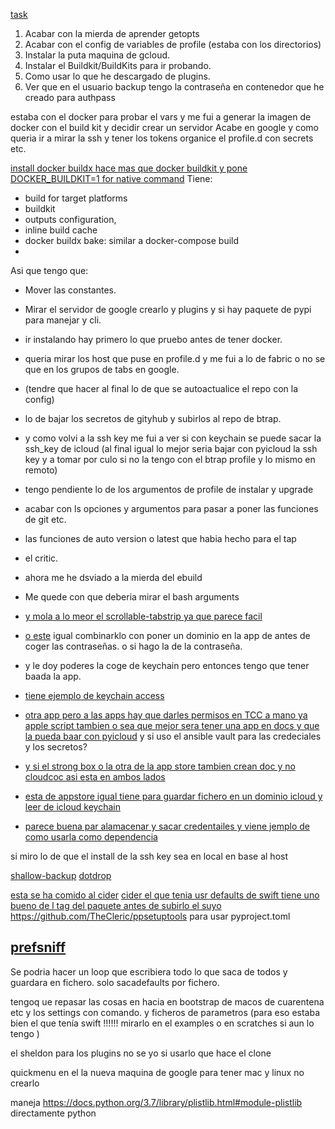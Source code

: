 [task](https://github.com/go-task/task)
1. Acabar con la mierda de aprender getopts
2. Acabar con el config de variables de profile (estaba con los directorios)
3. Instalar la puta maquina de gcloud.
4. Instalar el Buildkit/BuildKits para ir probando.
5. Como usar lo que he descargado de plugins.
6. Ver que en el usuario backup tengo la contraseña en contenedor que he creado para authpass

estaba con el docker para probar el vars y me fui a generar la imagen de docker con el build kit y decidir crear un servidor
Acabe en google y como queria ir a mirar la ssh y tener los tokens organice el profile.d con secrets etc.

[install docker buildx hace mas que docker buildkit y pone DOCKER_BUILDKIT=1 for  native command](https://docs.docker.com/buildx/working-with-buildx/)
Tiene:
- build for target platforms 
- buildkit 
- outputs configuration, 
- inline build cache 
- docker buildx bake: similar a docker-compose build 
- 
Asi que tengo que:
- Mover las constantes.
- Mirar el servidor de google crearlo y plugins y si hay paquete de pypi para manejar y cli.
- ir instalando hay primero lo que pruebo antes de tener docker.
- queria mirar los host que puse en profile.d y me fui a lo de fabric o no se que en los grupos de tabs en google.
- (tendre que hacer al final lo de que se autoactualice el repo con la config)
- lo de bajar los secretos de gityhub y subirlos al repo de btrap. 
- y como volvi a la ssh key me fui a ver si con keychain se puede sacar la ssh_key de icloud (al final igual lo mejor seria bajar con pyicloud la ssh key y a tomar por culo si no la tengo con el btrap profile y lo mismo en remoto)
- tengo pendiente lo de los argumentos de profile de instalar y upgrade
- acabar con ls opciones y argumentos para pasar a poner las funciones de git etc.

- las funciones de auto version o latest que habia hecho para el tap 
- el critic. 
- ahora me he dsviado a la mierda del ebuild 
- Me quede con que deberia mirar el bash arguments 
- [y mola a lo meor el scrollable-tabstrip ya que parece facil](https://github.com/anas-p/Save-To-iCloud-Drive)
- [o este](https://github.com/farnots/iCloudDownloader/blob/master/iCloudDownlader/Downloader.swift)
igual combinarklo con poner un dominio en la app de antes de coger las contraseñas. o si hago la de la contraseña. 
- y le doy poderes la coge de keychain pero entonces tengo que tener baada la app.
- [tiene ejemplo de keychain access](https://github.com/kishikawakatsumi/KeychainAccess)
- [otra app pero a las apps hay que darles permisos en TCC a mano ya apple script tambien o sea que mejor sera tener una app en docs y que la pueda baar con pyicloud](https://github.com/evgenyneu/keychain-swift)
y si uso el ansible vault para las credeciales y los secretos?
- [y si el strong box o la otra de la app store tambien crean doc y no cloudcoc asi esta en ambos lados](https://github.com/strongbox-password-safe/Strongbox/issues/409)
- [esta de appstore igual tiene para guardar fichero en un dominio icloud y leer de icloud keychain](https://github.com/authpass/authpass)
- [parece buena par alamacenar y sacar credentailes y viene jemplo de como usarla como dependencia](https://github.com/kishikawakatsumi/UICKeyChainStore)

si miro lo de que el install de la ssh key sea en local en base al host

[shallow-backup](https://github.com/alichtman/shallow-backup)
[dotdrop](https://github.com/deadc0de6/dotdrop)

[esta se ha comido al cider](https://github.com/zero-sh/zero.sh)
[cider el que tenia usr defaults de swift tiene uno bueno de l tag del paquete antes de subirlo el suyo](https://pypi.org/project/cider/)
https://github.com/TheCleric/ppsetuptools para usar pyproject.toml 

## [prefsniff](https://pypi.org/project/prefsniff/)
Se podria hacer un loop que escribiera todo lo que saca de todos y guardara en fichero. solo sacadefaults por fichero.

tengoq ue repasar las cosas en hacia en bootstrap de macos de cuarentena etc y los settings con comando.
y ficheros de parametros (para eso estaba bien el que tenía swift !!!!!! mirarlo en el examples o en scratches si aun lo tengo )

el sheldon para los plugins no se yo si usarlo que hace el clone 

quickmenu en el la nueva maquina de google para tener mac y linux no crearlo


maneja https://docs.python.org/3.7/library/plistlib.html#module-plistlib directamente python 

